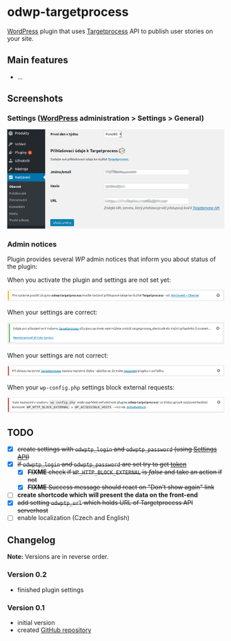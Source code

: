 # odwp-targetprocess

[WordPress][1] plugin that uses [Targetprocess][2] API to publish user stories on your site.

## Main features

* ...

## Screenshots

### Settings ([WordPress][1] administration > Settings > General)

![Plugin settings](screenshot-1.png)

### Admin notices

Plugin provides several _WP_ admin notices that inform you about status of the plugin:

When you activate the plugin and settings are not set yet:

![Warning - settings are not set](screenshot-2.png)

When your settings are correct:

![Success - settings are correct](screenshot-3.png)

When your settings are not correct:

![Error - settings are not correct](screenshot-4.png)

When your `wp-config.php` settings block external requests:

![Error - external requests are blocked](screenshot-5.png)

## TODO

* [x] ~~create settings with `odwptp_login` and `odwptp_password` (using [Settings API][4])~~
* [x] ~~if `odwptp_login` and `odwptp_password` are set try to get [token][3]~~
  - [x] ~~__FIXME__ check if `WP_HTTP_BLOCK_EXTERNAL` is _false_ and take an action if not~~
  - [x] ~~__FIXME__ Success message should react on "Don't show again" link~~
* [ ] __create shortcode which will present the data on the front-end__
* [x] ~~add setting `odwptp_url` which holds URL of Targetprocess API serverhost~~
* [ ] enable localization (Czech and English)

## Changelog

__Note:__ Versions are in reverse order.

### Version 0.2

* finished plugin settings

### Version 0.1

* initial version
* created [GitHub repository][5]

[1]: https://wordpress.org/
[2]: https://www.targetprocess.com/
[3]: https://dev.targetprocess.com/docs/authentication
[4]: https://developer.wordpress.org/plugins/settings/settings-api/
[5]: https://github.com/ondrejd/odwp-targetprocess
